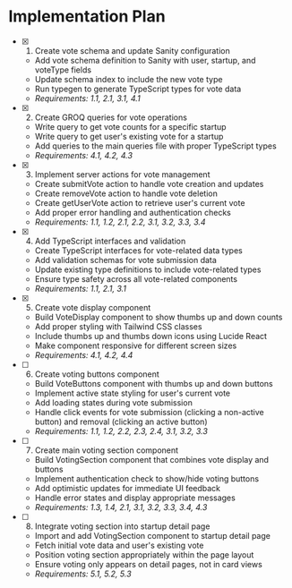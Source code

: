 # Implementation Plan

- [x] 1. Create vote schema and update Sanity configuration
  - Add vote schema definition to Sanity with user, startup, and voteType fields
  - Update schema index to include the new vote type
  - Run typegen to generate TypeScript types for vote data
  - _Requirements: 1.1, 2.1, 3.1, 4.1_

- [x] 2. Create GROQ queries for vote operations
  - Write query to get vote counts for a specific startup
  - Write query to get user's existing vote for a startup
  - Add queries to the main queries file with proper TypeScript types
  - _Requirements: 4.1, 4.2, 4.3_

- [x] 3. Implement server actions for vote management
  - Create submitVote action to handle vote creation and updates
  - Create removeVote action to handle vote deletion
  - Create getUserVote action to retrieve user's current vote
  - Add proper error handling and authentication checks
  - _Requirements: 1.1, 1.2, 2.1, 2.2, 3.1, 3.2, 3.3, 3.4_

- [x] 4. Add TypeScript interfaces and validation





  - Create TypeScript interfaces for vote-related data types
  - Add validation schemas for vote submission data
  - Update existing type definitions to include vote-related types
  - Ensure type safety across all vote-related components
  - _Requirements: 1.1, 2.1, 3.1_

- [x] 5. Create vote display component





  - Build VoteDisplay component to show thumbs up and down counts
  - Add proper styling with Tailwind CSS classes
  - Include thumbs up and thumbs down icons using Lucide React
  - Make component responsive for different screen sizes
  - _Requirements: 4.1, 4.2, 4.4_

- [ ] 6. Create voting buttons component
  - Build VoteButtons component with thumbs up and down buttons
  - Implement active state styling for user's current vote
  - Add loading states during vote submission
  - Handle click events for vote submission (clicking a non-active button) and removal (clicking an active button)
  - _Requirements: 1.1, 1.2, 2.2, 2.3, 2.4, 3.1, 3.2, 3.3_

- [ ] 7. Create main voting section component
  - Build VotingSection component that combines vote display and buttons
  - Implement authentication check to show/hide voting buttons
  - Add optimistic updates for immediate UI feedback
  - Handle error states and display appropriate messages
  - _Requirements: 1.3, 1.4, 2.1, 3.1, 3.2, 3.3, 3.4, 4.3_

- [ ] 8. Integrate voting section into startup detail page
  - Import and add VotingSection component to startup detail page
  - Fetch initial vote data and user's existing vote
  - Position voting section appropriately within the page layout
  - Ensure voting only appears on detail pages, not in card views
  - _Requirements: 5.1, 5.2, 5.3_